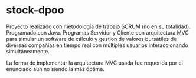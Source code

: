 # stock-dpoo
Proyecto realizado con metodología de trabajo SCRUM (no en su totalidad). Programado con Java. Programas Servidor y Cliente con arquitectura MVC para simular un software de cálculo y gestion de valores bursátiles de diversas compañías en tiempo real con múltiples usuarios interaccionando simultáneamente.

La forma de implementar la arquitectura MVC usada fue requerida por el enunciado aún no siendo la más óptima.
